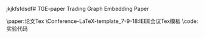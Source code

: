 jkjkfsfdsdf# TGE-paper
Trading Graph Embedding Paper

\paper:论文Tex
\Conference-LaTeX-template_7-9-18:IEEE会议Tex模板
\code:实验代码
